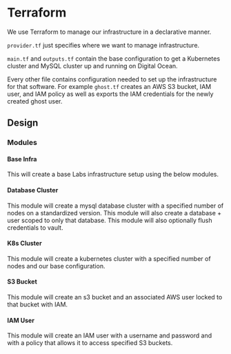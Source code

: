 # Terraform

We use Terraform to manage our infrastructure in a declarative manner.

`provider.tf` just specifies where we want to manage infrastructure.

`main.tf` and `outputs.tf` contain the base configuration to get a Kubernetes cluster and MySQL cluster up and running on Digital Ocean.

Every other file contains configuration needed to set up the infrastructure for that software. For example `ghost.tf` creates an AWS S3 bucket, IAM user, and IAM policy as well as exports the IAM credentials for the newly created ghost user.

## Design

### Modules

#### Base Infra

This will create a base Labs infrastructure setup using the below modules.

#### Database Cluster

This module will create a mysql database cluster with a specified number of nodes on a standardized version. This module will also create a database + user scoped to only that database. This module will also optionally flush credentials to vault.

#### K8s Cluster

This module will create a kubernetes cluster with a specified number of nodes and our base configuration.

#### S3 Bucket

This module will create an s3 bucket and an associated AWS user locked to that bucket with IAM.

#### IAM User

This module will create an IAM user with a username and password and with a policy that allows it to access specified S3 buckets.
